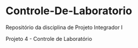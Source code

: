 # Controle-De-Laboratorio
Repositório da disciplina de Projeto Integrador I

Projeto 4 - Controle de Laboratório
